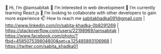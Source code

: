  👋 Hi, I’m @iamsabitak 
👀 I’m interested in  web development
🌱 I’m currently learning React.js
💞️ I’m looking to collaborate with other developers to gain more experience
📫 How to reach me sabitakhadka091@gmail.com | http://www.linkedin.com/in/sabita-khadka-0b8291269 | https://stackoverflow.com/users/22198969/iamsabitak | https://www.facebook.com/photo/?fbid=458507539804800&set=a.125485893106968 | https://twitter.com/sabita_khadka01



<!---
iamsabitak/iamsabitak is a ✨ special ✨ repository because its `README.md` (this file) appears on your GitHub profile.
You can click the Preview link to take a look at your changes.
--->
